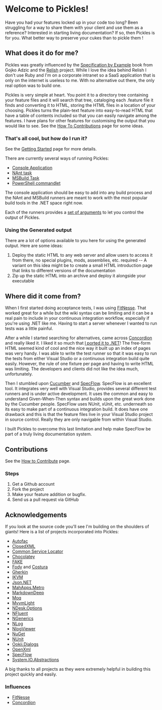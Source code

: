 Welcome to Pickles!
============================

Have you had your features locked up in your code too long?  Been struggling for a way to share them with your client and use them as a reference?  Interested in starting living documentation?  If so, then Pickles is for you. What better way to preserve your cukes than to pickle them !

What does it do for me?
-----------------------

Pickles was greatly influenced by the [Specification by Example](http://specificationbyexample.com/) book from Gojko Adzic and the [Relish](http://www.relishapp.com) project.  While I love the idea behind Relish I don't use Ruby and I'm on a corporate intranet so a SaaS application that is only on the internet is useless to me.  With no alternative out there, the only real option was to build one.

Pickles is very simple at heart.  You point it to a directory tree containing your feature files and it will search that tree, cataloging each .feature file it finds and converting it to HTML, storing the HTML files in a location of your choosing.  Pickles turns the plain-text feature into easy-to-read HTML that have a table of contents included so that you can easily navigate among the features.  I have plans for other features for customising the output that you would like to see.  See the [How To Contributions](HowToContribute.md) page for some ideas.

### That's all cool, but how do I run it?

See the [Getting Started](GettingStarted.md) page for more details.

There are currently several ways of running Pickles:

- [Console Application](ConsoleApplication.md)
- [NAnt task](NAntTask.md)
- [MSBuild Task](MSBuildTask.md)
- [PowerShell commandlet](PowerShellcommandlet.md)

The console application should be easy to add into any build process and the NAnt and MSBuild runners are meant to work with the most popular build tools in the .NET space right now.

Each of the runners provides a [set of arguments](Arguments.md) to let you control the output of Pickles.

### Using the Generated output

There are a lot of options available to you here for using the generated output. Here are some ideas:

1. Deploy the static HTML to any web server and allow users to access it from there, no special plugins, mods, assemblies, etc. required
-- A variant on this idea might be to create a small HTML introduction page that links to different versions of the documentation
2. Zip up the static HTML into an archive and deploy it alongside your executable

Where did it come from?
-----------------------

When I first started doing acceptance tests, I was using [FitNesse](http://www.fitnesse.org).  That worked great for a while but the wiki syntax can be limiting and it can be a real pain to include in your continuous integration workflow, especially if you're using .NET like me.  Having to start a server whenever I wanted to run tests was a little painful.

After a while I started searching for alternatives, came across [Concordion](http://www.concordion.org) and really liked it.  I liked it so much that [I ported it to .NET](https://launchpad.net/concordion-net)!  The free-form HTML seemed kind of cool and the nice way it built up an index of pages was very handy.  I was able to write the test runner so that it was easy to run the tests from either Visual Studio or a continuous integration build quite easily.  However, the rule of one fixture per page and having to write HTML was limiting.  The developers and clients did not like the idea much, unfortunately.

Then I stumbled upon [Cucumber](http://www.cukes.info/) and [SpecFlow](http://www.specflow.org/).  SpecFlow is an excellent tool.  It integrates very well with Visual Studio, provides several different test runners and is under active development.  It uses the common and easy to understand Given-When-Then syntax and builds upon the great work done by the Cucumber people. SpecFlow uses NUnit, xUnit, etc. underneath so its easy to make part of a continuous integration build.  It does have one drawback and this is that the feature files live in your Visual Studio project in source control.  Really they are only navigable from within Visual Studio.

I built Pickles to overcome this last limitation and help make SpecFlow be part of a truly living documentation system.

Contributions
-------------

See the [How to Contribute](HowToContribute.md) page.

### Steps

1. Get a Github account
2. Fork the project
3. Make your feature addition or bugfix.
4. Send us a pull request via GitHub

Acknowledgements
----------------

If you look at the source code you'll see I'm building on the shoulders of giants!  Here is a list of projects incorporated into Pickles:

- [Autofac](http://autofac.org/)
- [ClosedXML](https://closedxml.codeplex.com/)
- [Common Service Locator](https://commonservicelocator.codeplex.com/)
- [Chocolatey](https://chocolatey.org/)
- [FAKE](http://fsharp.github.io/FAKE/)
- [Fody](https://github.com/Fody/Fody) and [Costura](https://github.com/Fody/Costura)
- [Gherkin](https://github.com/cucumber/gherkin)
- [IKVM](http://www.ikvm.net/)
- [Json.NET](http://james.newtonking.com/json)
- [MahApps.Metro](http://mahapps.com/)
- [MarkdownDeep](http://www.toptensoftware.com/markdowndeep/)
- [Moq](https://github.com/Moq/moq4)
- [MvvmLight](http://www.mvvmlight.net/)
- [NDesk.Options](http://www.ndesk.org/Options)
- [NFluent](http://www.n-fluent.net/)
- [NGenerics](https://github.com/ngenerics/ngenerics)
- [NLog](http://nlog-project.org/)
- [NlogViewer](https://github.com/erizet/NlogViewer)
- [NuGet](http://www.nuget.org)
- [NUnit](http://www.nunit.org)
- [Ookii.Dialogs](http://www.ookii.org/Software/Dialogs/)
- [OpenXml](https://www.nuget.org/packages/DocumentFormat.OpenXml/)
- [SpecFlow](http://specflow.org/)
- [System.IO.Abstractions](https://github.com/tathamoddie/System.IO.Abstractions)


A big thanks to all projects as they were extremely helpful in building this project quickly and easily.

### Influences

- [FitNesse](http://www.fitnesse.org)
- [Concordion](http://www.concordion.org)